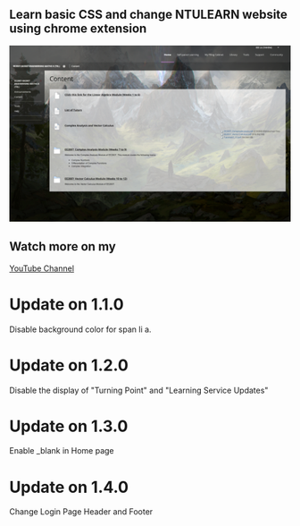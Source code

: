 ## Learn basic CSS and change NTULEARN website using chrome extension

![Screen shot of NTULEARN](./showcase.png "Screen shot of NTULEARN")

## Watch more on my

[YouTube Channel](https://www.youtube.com/playlist?list=PLauyMbJD3fIl5-Mbh9bRaHJ1UzFAUv0E5)

# Update on 1.1.0
Disable background color for span li a.

# Update on 1.2.0
Disable the display of "Turning Point" and "Learning Service Updates"

# Update on 1.3.0
Enable _blank in Home page

# Update on 1.4.0
Change Login Page Header and Footer

